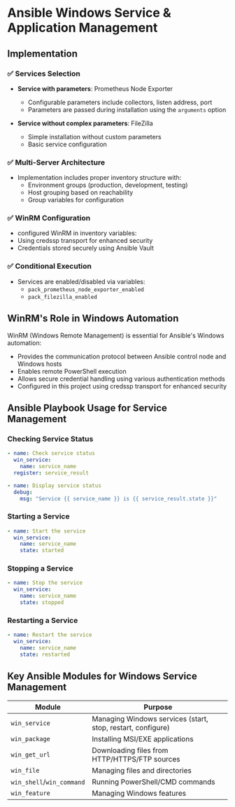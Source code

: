 # Ansible Windows Service & Application  Management 


## Implementation

### ✅ Services Selection
- **Service with parameters**: Prometheus Node Exporter
  - Configurable parameters include collectors, listen address, port
  - Parameters are passed during installation using the `arguments` option
  
- **Service without complex parameters**: FileZilla
  - Simple installation without custom parameters
  - Basic service configuration

### ✅ Multi-Server Architecture
- Implementation includes proper inventory structure with:
  - Environment groups (production, development, testing)
  - Host grouping based on reachability
  - Group variables for configuration

### ✅ WinRM Configuration
  -  configured WinRM in inventory variables:
  - Using credssp transport for enhanced security
  - Credentials stored securely using Ansible Vault

### ✅ Conditional Execution
- Services are enabled/disabled via variables:
  - `pack_prometheus_node_exporter_enabled`
  - `pack_filezilla_enabled`

## WinRM's Role in Windows Automation

WinRM (Windows Remote Management) is essential for Ansible's Windows automation:
- Provides the communication protocol between Ansible control node and Windows hosts
- Enables remote PowerShell execution
- Allows secure credential handling using various authentication methods
- Configured in this project using credssp transport for enhanced security

## Ansible Playbook Usage for Service Management

### Checking Service Status
```yaml
- name: Check service status
  win_service:
    name: service_name
  register: service_result

- name: Display service status
  debug:
    msg: "Service {{ service_name }} is {{ service_result.state }}"
```

### Starting a Service
```yaml
- name: Start the service
  win_service:
    name: service_name
    state: started
```

### Stopping a Service
```yaml
- name: Stop the service
  win_service:
    name: service_name
    state: stopped
```

### Restarting a Service
```yaml
- name: Restart the service
  win_service:
    name: service_name
    state: restarted
```

## Key Ansible Modules for Windows Service Management

| Module | Purpose |
|--------|---------|
| `win_service` | Managing Windows services (start, stop, restart, configure) |
| `win_package` | Installing MSI/EXE applications |
| `win_get_url` | Downloading files from HTTP/HTTPS/FTP sources |
| `win_file` | Managing files and directories |
| `win_shell`/`win_command` | Running PowerShell/CMD commands |
| `win_feature` | Managing Windows features |
